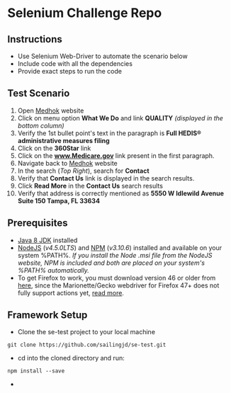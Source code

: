 

# Selenium Challenge Repo

## Instructions
* Use Selenium Web-Driver to automate the scenario below
* Include code with all the dependencies
* Provide exact steps to run the code

## Test Scenario
1. Open [Medhok](http://www.medhok.com) website
2. Click on menu option **What We Do** and link **QUALITY** *\(displayed in the bottom column\)*
3. Verify the 1st bullet point's text in the paragraph is **Full HEDIS® administrative measures filing**
4. Click on the **360Star** link
5. Click on the **www.Medicare.gov** link present in the first paragraph.
6. Navigate back to [Medhok](http://www.medhok.com) website
7. In the search \(*Top Right*\), search for **Contact**
8. Verify that **Contact Us** link is displayed in the search results.
9. Click **Read More** in the **Contact Us** search results
10. Verify that address is correctly mentioned as **5550 W Idlewild Avenue Suite 150 Tampa, FL 33634**

## Prerequisites
* [Java 8 JDK](http://www.oracle.com/technetwork/java/javase/downloads/index.html) installed
* [NodeJS](https://nodejs.org/en/download/) (*v4.5.0LTS*) and [NPM](https://www.npmjs.com/) (*v3.10.6*) installed and available on your system %PATH%. *If you install the Node .msi file from the NodeJS website, NPM is included and both are placed on your system's %PATH% automatically.*
* To get Firefox to work, you must download version 46 or older from [here](https://ftp.mozilla.org/pub/firefox/releases/46.0/), since the Marionette/Gecko webdriver for Firefox 47+ does not fully support actions yet, [read more](http://www.theautomatedtester.co.uk/blog/2016/selenium-webdriver-and-firefox-47.html).

## Framework Setup
* Clone the se-test project to your local machine
```
git clone https://github.com/sailingjd/se-test.git
```
* cd into the cloned directory and run:
```
npm install --save
```
*
